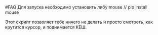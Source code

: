 #FAQ
Для запуска необходимо установить либу mouse
// pip install mouse

Этот скрипт позволяет тебе ничего не делать и просто смотреть, как крутится курсор, и поднимается КЕШ.
